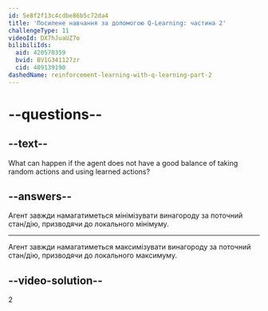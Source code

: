 ```yaml
---
id: 5e8f2f13c4cdbe86b5c72da4
title: 'Посилене навчання за допомогою Q-Learning: частина 2'
challengeType: 11
videoId: DX7hJuaUZ7o
bilibiliIds:
  aid: 420570359
  bvid: BV1G341127zr
  cid: 409139190
dashedName: reinforcement-learning-with-q-learning-part-2
---
```


# --questions--

## --text--

What can happen if the agent does not have a good balance of taking random actions and using learned actions?

## --answers--

Агент завжди намагатиметься мінімізувати винагороду за поточний стан/дію, призводячи до локального мінімуму.

---

Агент завжди намагатиметься максимізувати винагороду за поточний стан/дію, призводячи до локального максимуму.

## --video-solution--

2

